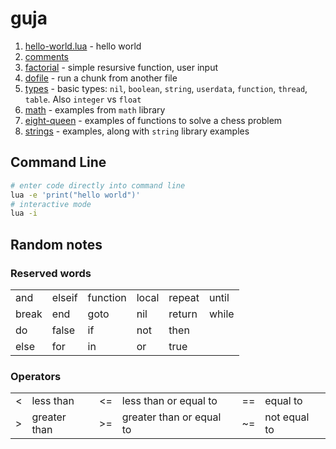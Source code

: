 # guja

1. [hello-world.lua](https://github.com/herereadthis/guja/blob/main/hello-world.lua) - hello world
1. [comments](https://github.com/herereadthis/guja/blob/main/comments.lua)
1. [factorial](https://github.com/herereadthis/guja/blob/main/factorial.lua) - simple resursive function, user input
1. [dofile](https://github.com/herereadthis/guja/blob/main/dofile.lua) - run a chunk from another file
1. [types](https://github.com/herereadthis/guja/blob/main/types.lua) - basic types: `nil`, `boolean`, `string`, `userdata`, `function`, `thread`, `table`. Also `integer` vs `float`
1. [math](https://github.com/herereadthis/guja/blob/main/math.lua) - examples from `math` library
1. [eight-queen](https://github.com/herereadthis/guja/blob/main/eight-queen.lua) - examples of functions to solve a chess problem
1. [strings](https://github.com/herereadthis/guja/blob/main/strings.lua) - examples, along with `string` library examples

## Command Line

```bash
# enter code directly into command line
lua -e 'print("hello world")'
# interactive mode
lua -i
```

## Random notes

### Reserved words

<table>
  <tr>
    <td>and</td><td>elseif</td><td>function</td>
    <td>local</td><td>repeat</td><td>until</td>
  </tr>
  <tr>
    <td>break</td><td>end</td><td>goto</td>
    <td>nil</td><td>return</td><td>while</td>
  </tr>
  <tr>
    <td>do</td><td>false</td><td>if</td>
    <td>not</td><td>then</td><td></td>
  </tr>
  <tr>
    <td>else</td><td>for</td><td>in</td>
    <td>or</td><td>true</td><td></td>
  </tr>
</table>

### Operators

<table>
  <tr>
    <td><</td><td>less than</td><td><=</td><td>less than or equal to</td><td>==</td><td>equal to</td>
  </tr>
  <tr>
    <td>></td><td>greater than</td><td>>=</td><td>greater than or equal to</td><td>~=</td><td>not equal to</td>
  </tr>
</table>

